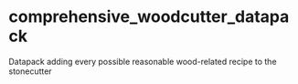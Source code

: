 # comprehensive_woodcutter_datapack
Datapack adding every possible reasonable wood-related recipe to the stonecutter
